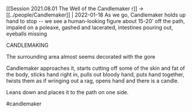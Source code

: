 ---
---

[[Session 2021.08.01 The Well of the Candlemaker r]] -> [[../people/Candlemaker]] | 2022-01-18
As we go, Candlemaker holds up hand to stop -- we see a human-looking figure about 15-20’ off the path, impaled on a poleaxe, gashed and lacerated, intestines pouring out, eyeballs missing

CANDLEMAKING

The surrounding area almost seems decorated with the gore

Candlemaker approaches it, starts cutting off some of the skin and fat of the body, sticks hand right in, pulls out bloody hand, puts hand together, twists them as if wringing out a rag, opens hand and there is a candle.

Leans down and places it to the path on one side.

#candlemaker 